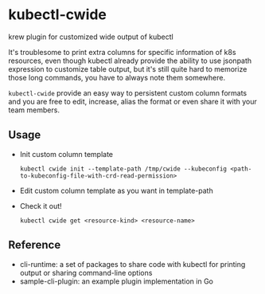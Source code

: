 # kubectl-cwide
krew plugin for customized wide output of kubectl

It's troublesome to print extra columns for specific information of k8s resources, even though kubectl already provide the ability to use jsonpath expression to customize table output, but it's still quite hard to memorize those long commands, you have to always note them somewhere. 

`kubectl-cwide` provide an easy way to persistent custom column formats and you are free to edit, increase, alias the format or even share it with your team members.

## Usage
- Init custom column template
  ```
  kubectl cwide init --template-path /tmp/cwide --kubeconfig <path-to-kubeconfig-file-with-crd-read-permission>
  ```

- Edit custom column template as you want in template-path 
- Check it out!
  ```
  kubectl cwide get <resource-kind> <resource-name>
  ```


## Reference 
- cli-runtime: a set of packages to share code with kubectl for printing output or sharing command-line options
- sample-cli-plugin: an example plugin implementation in Go

